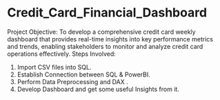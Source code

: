 # Credit_Card_Financial_Dashboard
Project Objective: To develop a comprehensive credit card weekly dashboard that provides real-time insights into key performance metrics and trends, enabling stakeholders to monitor and analyze credit card operations effectively. 
Steps Involved:
1) Import CSV files into SQL.
2) Establish Connection between SQL & PowerBI.
3) Perform Data Preprocessing and DAX .
4) Develop Dashboard and get some useful Insights from it.
